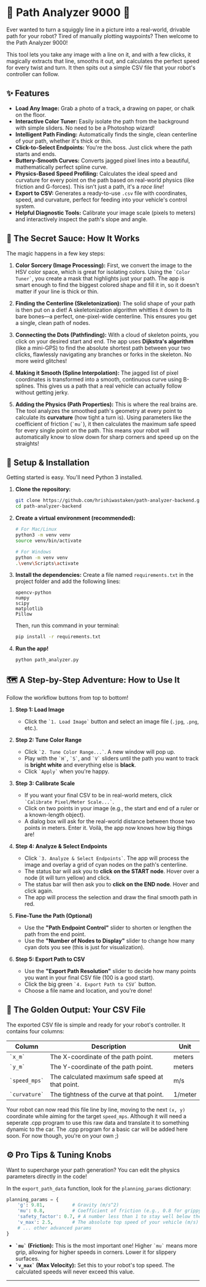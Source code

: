 # 🚀 Path Analyzer 9000 🚀

Ever wanted to turn a squiggly line in a picture into a real-world, drivable path for your robot? Tired of manually plotting waypoints? Then welcome to the Path Analyzer 9000!

This tool lets you take any image with a line on it, and with a few clicks, it magically extracts that line, smooths it out, and calculates the perfect speed for every twist and turn. It then spits out a simple CSV file that your robot's controller can follow.

## ✨ Features

*   **Load Any Image:** Grab a photo of a track, a drawing on paper, or chalk on the floor.
*   **Interactive Color Tuner:** Easily isolate the path from the background with simple sliders. No need to be a Photoshop wizard!
*   **Intelligent Path Finding:** Automatically finds the single, clean centerline of your path, whether it's thick or thin.
*   **Click-to-Select Endpoints:** You're the boss. Just click where the path starts and ends.
*   **Buttery-Smooth Curves:** Converts jagged pixel lines into a beautiful, mathematically perfect spline curve.
*   **Physics-Based Speed Profiling:** Calculates the ideal speed and curvature for every point on the path based on real-world physics (like friction and G-forces). This isn't just a path, it's a *race line*!
*   **Export to CSV:** Generates a ready-to-use `.csv` file with coordinates, speed, and curvature, perfect for feeding into your vehicle's control system.
*   **Helpful Diagnostic Tools:** Calibrate your image scale (pixels to meters) and interactively inspect the path's slope and angle.

## 🤔 The Secret Sauce: How It Works

The magic happens in a few key steps:

1.  **Color Sorcery (Image Processing):** First, we convert the image to the HSV color space, which is great for isolating colors. Using the `` `Color Tuner` ``, you create a mask that highlights just your path. The app is smart enough to find the biggest colored shape and fill it in, so it doesn't matter if your line is thick or thin.

2.  **Finding the Centerline (Skeletonization):** The solid shape of your path is then put on a diet! A skeletonization algorithm whittles it down to its bare bones—a perfect, one-pixel-wide centerline. This ensures you get a single, clean path of nodes.

3.  **Connecting the Dots (Pathfinding):** With a cloud of skeleton points, you click on your desired start and end. The app uses **Dijkstra's algorithm** (like a mini-GPS) to find the absolute shortest path between your two clicks, flawlessly navigating any branches or forks in the skeleton. No more weird glitches!

4.  **Making it Smooth (Spline Interpolation):** The jagged list of pixel coordinates is transformed into a smooth, continuous curve using B-splines. This gives us a path that a real vehicle can actually follow without getting jerky.

5.  **Adding the Physics (Path Properties):** This is where the real brains are. The tool analyzes the smoothed path's geometry at every point to calculate its **curvature** (how tight a turn is). Using parameters like the coefficient of friction (`` `mu` ``), it then calculates the maximum safe speed for every single point on the path. This means your robot will automatically know to slow down for sharp corners and speed up on the straights!

## 🔧 Setup & Installation

Getting started is easy. You'll need Python 3 installed.

1.  **Clone the repository:**
    ```bash
    git clone https://github.com/hrishiwastaken/path-analyzer-backend.git
    cd path-analyzer-backend
    ```

2.  **Create a virtual environment (recommended):**
    ```bash
    # For Mac/Linux
    python3 -m venv venv
    source venv/bin/activate

    # For Windows
    python -m venv venv
    .\venv\Scripts\activate
    ```

3.  **Install the dependencies:**
    Create a file named `requirements.txt` in the project folder and add the following lines:
    ```
    opencv-python
    numpy
    scipy
    matplotlib
    Pillow
    ```
    Then, run this command in your terminal:
    ```bash
    pip install -r requirements.txt
    ```

4.  **Run the app!**
    ```bash
    python path_analyzer.py
    ```

## 🗺️ A Step-by-Step Adventure: How to Use It

Follow the workflow buttons from top to bottom!

1.  **Step 1: Load Image**
    *   Click the `` `1. Load Image` `` button and select an image file (`.jpg`, `.png`, etc.).

2.  **Step 2: Tune Color Range**
    *   Click `` `2. Tune Color Range...` ``. A new window will pop up.
    *   Play with the `` `H` ``, `` `S` ``, and `` `V` `` sliders until the path you want to track is **bright white** and everything else is **black**.
    *   Click `` `Apply` `` when you're happy.

3.  **Step 3: Calibrate Scale**
    *   If you want your final CSV to be in real-world meters, click `` `Calibrate Pixel/Meter Scale...` ``.
    *   Click on two points in your image (e.g., the start and end of a ruler or a known-length object).
    *   A dialog box will ask for the real-world distance between those two points in meters. Enter it. Voilà, the app now knows how big things are!

4.  **Step 4: Analyze & Select Endpoints**
    *   Click `` `3. Analyze & Select Endpoints` ``. The app will process the image and overlay a grid of cyan nodes on the path's centerline.
    *   The status bar will ask you to **click on the START node**. Hover over a node (it will turn yellow) and click.
    *   The status bar will then ask you to **click on the END node**. Hover and click again.
    *   The app will process the selection and draw the final smooth path in red.

5.  **Fine-Tune the Path (Optional)**
    *   Use the **"Path Endpoint Control"** slider to shorten or lengthen the path from the end point.
    *   Use the **"Number of Nodes to Display"** slider to change how many cyan dots you see (this is just for visualization).

6.  **Step 5: Export Path to CSV**
    *   Use the **"Export Path Resolution"** slider to decide how many points you want in your final CSV file (100 is a good start).
    *   Click the big green `` `4. Export Path to CSV` `` button.
    *   Choose a file name and location, and you're done!

## 📄 The Golden Output: Your CSV File

The exported CSV file is simple and ready for your robot's controller. It contains four columns:

| Column      | Description                                     | Unit    |
|-------------|-------------------------------------------------|---------|
| `` `x_m` ``       | The X-coordinate of the path point.             | meters  |
| `` `y_m` ``       | The Y-coordinate of the path point.             | meters  |
| `` `speed_mps` `` | The calculated maximum safe speed at that point.| m/s     |
| `` `curvature` `` | The tightness of the curve at that point.       | 1/meter |

Your robot can now read this file line by line, moving to the next `(x, y)` coordinate while aiming for the target `speed_mps`. Although it will need a seperate .cpp program to use this raw data and translate it to something dynamic to the car.
The .cpp program for a basic car will be added here soon. For now though, you're on your own ;)

## ⚙️ Pro Tips & Tuning Knobs

Want to supercharge your path generation? You can edit the physics parameters directly in the code!

In the `export_path_data` function, look for the `planning_params` dictionary:
```python
planning_params = {
    'g': 9.81,          # Gravity (m/s^2)
    'mu': 0.8,          # Coefficient of friction (e.g., 0.8 for grippy tires on asphalt)
    'safety_factor': 0.7, # A number less than 1 to stay well below the physical limit
    'v_max': 2.5,       # The absolute top speed of your vehicle (m/s)
    # ... other advanced params
}
```
*   **`` `mu` `` (Friction):** This is the most important one! Higher `` `mu` `` means more grip, allowing for higher speeds in corners. Lower it for slippery surfaces.
*   **`` `v_max` `` (Max Velocity):** Set this to your robot's top speed. The calculated speeds will never exceed this value.

---
